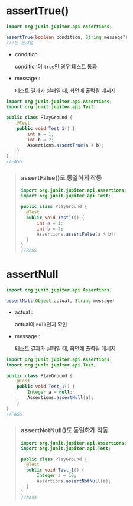# assertTrue()

```java
import org.junit.jupiter.api.Assertions;

assertTrue(boolean condition, String message?)
//?는 옵셔널
```

- condition :

  condition이 `true`인 경우 테스트 통과
  

- message :

  테스트 결과가 실패일 때, 화면에 출력될 메시지

```java
import org.junit.jupiter.api.Assertions;
import org.junit.jupiter.api.Test;

public class PlayGround {
	@Test
	public void Test_1() {
		int a = 1;
		int b = 2;
		Assertions.assertTrue(a < b);
	}
}
//PASS
```



> ### assertFalse()도 동일하게 작동
>
> ```java
> import org.junit.jupiter.api.Assertions;
> import org.junit.jupiter.api.Test;
> 
> public class PlayGround {
> 	@Test
> 	public void Test_1() {
> 		int a = 1;
> 		int b = 2;
> 		Assertions.assertFalse(a > b);
> 	}
> }
> //PASS
> ```

# assertNull

```java
import org.junit.jupiter.api.Assertions;

assertNull(Object actual, String message)
```

- actual :

  actual이 `null`인지 확인
  

- message :

  테스트 결과가 실패일 때, 화면에 출력될 메시지

```java
import org.junit.jupiter.api.Assertions;
import org.junit.jupiter.api.Test;

public class PlayGround {
	@Test
	public void Test_1() {
		Integer a = null;
		Assertions.assertNull(a);
	}
}
//PASS
```

> ### assertNotNull()도 동일하게 작동
>
> ```java
> import org.junit.jupiter.api.Assertions;
> import org.junit.jupiter.api.Test;
> 
> public class PlayGround {
> 	@Test
> 	public void Test_1() {
> 		Integer a = 10;
> 		Assertions.assertNotNull(a);
> 	}
> }
> //PASS
> ```

# 